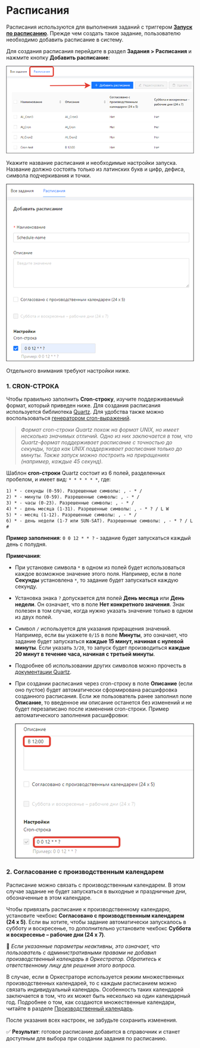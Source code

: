 # Расписания

Расписания используются для выполнения заданий с триггером [**Запуск по расписанию**](https://docs.primo-rpa.ru/primo-rpa/orchestrator/orchestrator-user/tasks-overview#triggery). Прежде чем создать такое задание, пользователю необходимо добавить расписание в систему.

Для создания расписания перейдите в раздел **Задания > Расписания** и нажмите кнопку **Добавить расписание**:

![](../../../orchestrator-new/resources/orchestrator-user/tasks/button-add-schedule.png)

Укажите название расписания и необходимые настройки запуска. Название должно состоять только из латинских букв и цифр, дефиса, символа подчеркивания и точки.

![](../../../orchestrator-new/resources/orchestrator-user/tasks/addition-form-schedule-in-orch.png)

Отдельного внимания требуют настройки ниже.

### 1. **CRON-СТРОКА**

Чтобы правильно заполнить **Cron-строку**, изучите поддерживаемый формат, который приведен ниже. Для создания расписания используется библиотека [Quartz](https://www.quartz-scheduler.net/documentation/quartz-3.x/tutorial/crontriggers.html). Для удобства также можно воспользоваться [генератором cron-выражений](https://www.freeformatter.com/cron-expression-generator-quartz.html).

> *Формат cron-строки Quartz похож на формат UNIX, но имеет несколько значимых отличий. Одно из них заключается в том, что Quartz-формат поддерживает расписание с точностью до секунды, тогда как UNIX поддерживает расписания только до минуты. Также запуск можно построить на приращениях (например, каждые 45 секунд).*

Шаблон **cron-строки** Quartz состоит из 6 полей, разделенных пробелом, и имеет вид: `* * * * * *`, где:
   
    1) * - секунды (0-59). Разрешенные символы: , - * /
    2) * - минуты (0-59). Разрешенные символы: , - * /
    3) * - часы (0-23). Разрешенные символы: , - * /
    4) * - день месяца (1-31). Разрешенные символы: , - * ? / L W
    5) * - месяц (1-12). Разрешенные символы: , - * /
    6) * - день недели (1-7 или SUN-SAT). Разрешенные символы: , - * ? / L #
 
**Пример заполнения**: `0 0 12 * * ?` - задание будет запускаться каждый день с полудня.

**Примечания**:

* При установке символа `*` в одном из полей будет использоваться каждое возможное значение этого поля. Например, если в поле **Секунды** установлена `*`, то задание будет запускаться каждую секунду.

* Установка знака `?` допускается для полей **День месяца** или **День недели**. Он означает, что в поле **Нет конкретного значения**. Знак полезен в том случае, когда нужно указать значение только в одном из двух полей.

* Символ `/` используется для указания приращения значений. Например, если вы укажете `0/15` в поле **Минуты**, это означает, что задание будет запускаться **каждые 15 минут, начиная с нулевой минуты**. Если указать `3/20`, то запуск будет производиться **каждые 20 минут в течение часа, начиная с третьей минуты**.
* Подробнее об использовании других символов можно прочесть в [документации Quartz](https://www.quartz-scheduler.net/documentation/quartz-3.x/tutorial/crontriggers.html#cron-expressions).
* При создании расписания через cron-строку в поле **Описание** (если оно пустое) будет автоматически сформирована расшифровка созданного расписания. Если же пользователь ранее заполнил поле **Описание**, то введенное им описание останется без изменений и не будет перезаписано после изменения cron-строки. Пример автоматического заполнения расшифровки:

  ![](../../../orchestrator-new/resources/orchestrator-user/tasks/schedule-task-cron-and-description.png)


### 2. **Согласование с производственным календарем**

Расписание можно связать с производственным календарем. В этом случае задание не будет запускаться в выходные и праздничные дни, обозначенные в этом календаре.

Чтобы привязать расписание к производственному календарю, установите чекбокс **Согласовано с производственным календарем (24 x 5)**. Если вы хотите, чтобы задание автоматически запускалось в субботу и воскресенье, то дополнительно установите чекбокс **Суббота и воскресенье – рабочие дни (24 x 7)**.

:small_orange_diamond: *Если указанные параметры неактивны, это означает, что пользователь с административными правами не добавил производственный календарь в Оркестратор. Обратитесь к ответственному лицу для решения этого вопроса.*

В случае, если в Оркестраторе используется режим множественных производственных календарей, то с каждым расписанием можно связать индивидуальный календарь. Особенность таких календарей заключается в том, что их может быть несколько на один календарный год. Подробнее о том, как создаются множественные календари, читайте в разделе [Производственный календарь](https://docs.primo-rpa.ru/primo-rpa/orchestrator/orchestrator-admin/calendar).

После указания всех настроек, не забудьте сохранить изменения.

:white_check_mark: **Результат**: готовое расписание добавится в справочник и станет доступным для выбора при создании задания по расписанию.
